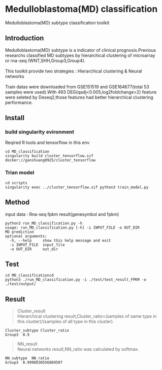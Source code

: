 # Medulloblastoma(MD) classification
Medulloblastoma(MD) subtype classification toolkit
 
## Introduction
Medulloblastoma(MD) subtype is a indicator of clinical prognosis.Previous researchs classified MD subtypes by hierarchical clustering of microarray or rna-seq  (WNT,SHH,Group3,Group4). \
\
This toolkit provide two strategies : Hierarchical clustering & Neural networks \
\
Train datas were downloaded from GSE151519 and GSE164677(total 53 samples were used).With 493 DEG(qadj<0.005,log2foldchange>2) feature were seleted by Deseq2,those features had better hierarchical clustering performance.

## Install
### build singularity evironment 
Reqired R tools and tensorflow in this env 
```
cd MD_classification
singularity build cluster_tensorflow.sif docker://ganshuang0925/cluster_tensorflow
```
### Trian model
```  
cd scripts
singularity exec ../cluster_tensorflow.sif python3 train_model.py
```

## Method 
input data : Rna-seq fpkm result(genesymbol and fpkm)
```
python3 run_MD_classification.py -h
usage: run_MD_classification.py [-h] -i INPUT_FILE -o OUT_DIR
MD prediction
optional arguments:
  -h, --help     show this help message and exit
  -i INPUT_FILE  input_file
  -o OUT_DIR     out_dir
```
## Test
```
cd MD_classificationcd  
python3 ./run_MD_classification.py -i ./test/test_result_FPKM -o ./test/output/
```
## Result
> Cluster_result \
Hierarchical clustering result,Cluster_ratio=(samples of same type in this cluster)/(samples of all type in this cluster).
```
Cluster_subtype	Cluster_ratio
Group3	0.9
```
> NN_result \
Neural networks result,NN_ratio was calculated by softmax.
```
NN_subtype	NN_ratio
Group3	0.9998830556869507
```

